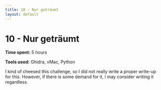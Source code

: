 ```yaml
---
title: 10 - Nur geträumt
layout: default
---
```


# 10 - Nur geträumt

**Time spent:** 5 hours

**Tools used:** Ghidra, vMac, Python

I kind of cheesed this challenge, so I did not really write a proper write-up for this.
However, if there is some demand for it, I may consider writing it regardless.
